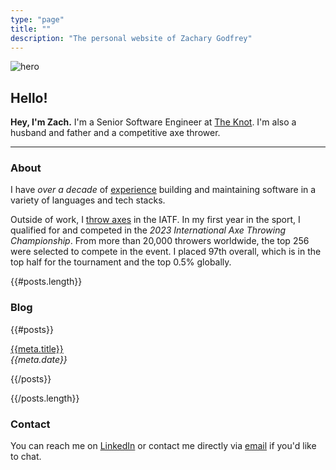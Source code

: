 ```yaml
---
type: "page"
title: ""
description: "The personal website of Zachary Godfrey"
---
```


![hero](data:image/jpg;base64,{{>hero}})

## Hello!

**Hey, I'm Zach.** I'm a Senior Software Engineer at [The Knot](https://theknot.com). I'm also a husband and father and a competitive axe thrower.

---

### About

I have *over a decade* of [experience](/work) building and maintaining software in a variety of languages and tech stacks.

Outside of work, I [throw axes](https://axescores.com/player/1207260) in the IATF. In my first year in the sport, I qualified for and competed in the *2023 International Axe Throwing Championship*. From more than 20,000 throwers worldwide, the top 256 were selected to compete in the event. I placed 97th overall, which is in the top half for the tournament and the top 0.5% globally.

{{#posts.length}}

### Blog

{{#posts}}

[{{meta.title}}](/{{{uri}}})\
*{{meta.date}}*

{{/posts}}

{{/posts.length}}

### Contact

You can reach me on [LinkedIn](https://linkedin.com/in/zachary-godfrey) or contact me directly via [email](mailto:contact@zacharygodfrey.dev) if you'd like to chat.